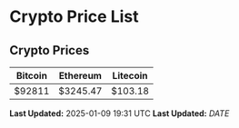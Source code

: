 # Crypto Price List

## Crypto Prices
| Bitcoin | Ethereum | Litecoin |
| ------- | -------- | -------- |
| $92811 | $3245.47 | $103.18 |
**Last Updated:** 2025-01-09 19:31 UTC
**Last Updated:** $DATE$
